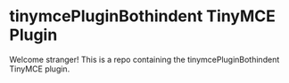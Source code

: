 # tinymcePluginBothindent TinyMCE Plugin

Welcome stranger! This is a repo containing the tinymcePluginBothindent TinyMCE plugin.
